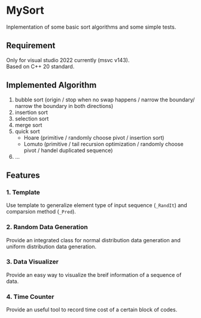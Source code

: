 # MySort
Inplementation of some basic sort algorithms and some simple tests.

## Requirement
Only for visual studio 2022 currently (msvc v143).  
Based on C++ 20 standard.

## Implemented Algorithm
1. bubble sort (origin / stop when no swap happens / narrow the boundary/ narrow the boundary in both directions)
2. insertion sort
3. selection sort
4. merge sort
5. quick sort
   - Hoare (primitive / randomly choose pivot / insertion sort)
   - Lomuto (primitive / tail recursion optimization / randomly choose pivot / handel duplicated sequence)
6. ...

## Features
### 1. Template
Use template to generalize element type of input sequence (`_RandIt`) and comparsion method (`_Pred`).

### 2. Random Data Generation
Provide an integrated class for normal distribution data generation and uniform distribution data generation.

### 3. Data Visualizer
Provide an easy way to visualize the breif information of a sequence of data.

### 4. Time Counter
Provide an useful tool to record time cost of a certain block of codes.
